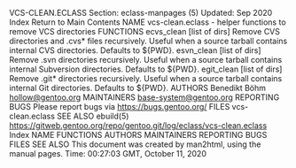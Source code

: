 VCS-CLEAN.ECLASS
Section: eclass-manpages (5)
Updated: Sep 2020
Index Return to Main Contents
NAME
vcs-clean.eclass - helper functions to remove VCS directories
FUNCTIONS
ecvs_clean [list of dirs]
Remove CVS directories and .cvs* files recursively. Useful when a source tarball contains internal CVS directories. Defaults to ${PWD}.
esvn_clean [list of dirs]
Remove .svn directories recursively. Useful when a source tarball contains internal Subversion directories. Defaults to ${PWD}.
egit_clean [list of dirs]
Remove .git* directories recursively. Useful when a source tarball contains internal Git directories. Defaults to ${PWD}.
AUTHORS
Benedikt Böhm <hollow@gentoo.org>
MAINTAINERS
base-system@gentoo.org
REPORTING BUGS
Please report bugs via https://bugs.gentoo.org/
FILES
vcs-clean.eclass
SEE ALSO
ebuild(5)
https://gitweb.gentoo.org/repo/gentoo.git/log/eclass/vcs-clean.eclass
Index
NAME
FUNCTIONS
AUTHORS
MAINTAINERS
REPORTING BUGS
FILES
SEE ALSO
This document was created by man2html, using the manual pages.
Time: 00:27:03 GMT, October 11, 2020

